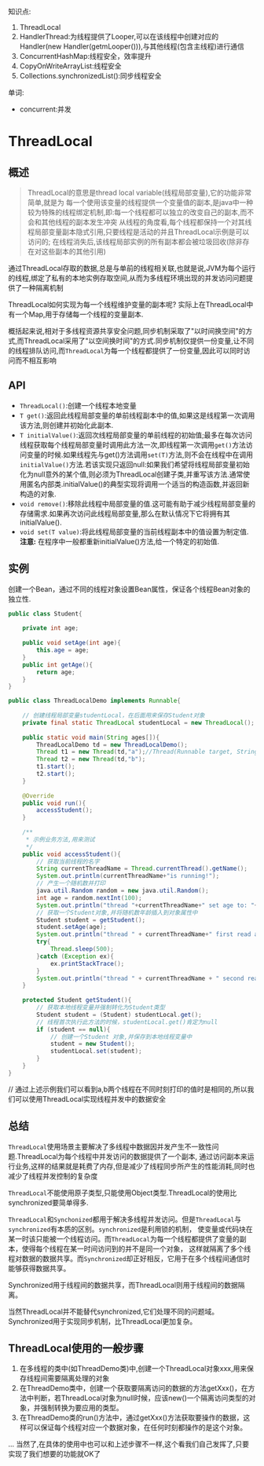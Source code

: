 知识点:
1. ThreadLocal
2. HandlerThread:为线程提供了Looper,可以在该线程中创建对应的Handler(new Handler(getmLooper())),与其他线程(包含主线程)进行通信
2. ConcurrentHashMap:线程安全，效率提升
3. CopyOnWriteArrayList:线程安全
4. Collections.synchronizedList():同步线程安全



单词:
* concurrent:并发


# ThreadLocal
## 概述
> ThreadLocal的意思是thread local variable(线程局部变量),它的功能非常简单,就是为
> 每一个使用该变量的线程提供一个变量值的副本,是java中一种较为特殊的线程绑定机制,即:每一个线程都可以独立的改变自己的副本,而不会和其他线程的副本发生冲突
> 从线程的角度看,每个线程都保持一个对其线程局部变量副本隐式引用,只要线程是活动的并且ThreadLocal示例是可以访问的;
> 在线程消失后,该线程局部实例的所有副本都会被垃圾回收(除非存在对这些副本的其他引用)

通过ThreadLocal存取的数据,总是与单前的线程相关联,也就是说,JVM为每个运行的线程,绑定了私有的本地实例存取空间,从而为多线程环境出现的并发访问问题提供了一种隔离机制

ThreadLocal如何实现为每一个线程维护变量的副本呢?
实际上在ThreadLocal中有一个Map,用于存储每一个线程的变量副本.

概括起来说,相对于多线程资源共享安全问题,同步机制采取了"以时间换空间"的方式,而ThreadLocal采用了"以空间换时间"的方式.同步机制仅提供一份变量,让不同的线程排队访问,而`ThreadLocal`为每一个线程都提供了一份变量,因此可以同时访问而不相互影响

## API
* `ThreadLocal()`:创建一个线程本地变量
* `T get()`:返回此线程局部变量的单前线程副本中的值,如果这是线程第一次调用该方法,则创建并初始化此副本.
* `T initialValue()`:返回次线程局部变量的单前线程的初始值;最多在每次访问线程获取每个线程局部变量时调用此方法一次,即线程第一次调用`get()`方法访问变量的时候.如果线程先与get()方法调用`set(T)`方法,则不会在线程中在调用`initialValue()`方法.若该实现只返回null:如果我们希望将线程局部变量初始化为null意外的某个值,则必须为ThreadLocal创建子类,并重写该方法.通常使用匿名内部类.initialValue()的典型实现将调用一个适当的构造函数,并返回新构造的对象.
* `void remove()`:移除此线程中局部变量的值.这可能有助于减少线程局部变量的存储需求.如果再次访问此线程局部变量,那么在默认情况下它将拥有其initialValue().
* `void set(T value)`:将此线程局部变量的当前线程副本中的值设置为制定值.
**注意:** 在程序中一般都重新initialValue()方法,给一个特定的初始值.

## 实例

创建一个Bean，通过不同的线程对象设置Bean属性，保证各个线程Bean对象的独立性.
```java
public class Student{
    
    private int age;
    
    public void setAge(int age){
        this.age = age;
    }
    public int getAge(){
        return age;
    }
}

public class ThreadLocalDemo implements Runnable{
    
    // 创建线程局部变量studentLocal，在后面用来保存Student对象
    private final static ThreadLocal studentLocal = new ThreadLocal();
    
    public static void main(String ages[]){
        ThreadLocalDemo td = new ThreadLocalDemo();
        Thread t1 = new Thread(td,"a");//Thread(Runnable target, String name) name:线程名称
        Thread t2 = new Thread(td,"b");
        t1.start();
        t2.start();
    }
    
    @Override
    public void run(){
        accessStudent();
    }
    
    /**
     * 示例业务方法,用来测试
     */
    public void accessStudent(){
        // 获取当前线程的名字
        String currentThreadName = Thread.currentThread().getName();
        System.out.println(currentThreadName+"is running!");
        // 产生一个随机数并打印
        java.util.Random random = new java.util.Random();
        int age = random.nextInt(100);
        System.out.println("thread "+currentThreadName+" set age to: "+age);
        // 获取一个Student对象,并将随机数年龄插入到对象属性中
        Student student = getStudent();
        student.setAge(age);
        System.out.println("thread " + currentThreadName+" first read age is:" + student.getAge());
        try{
            Thread.sleep(500);
        }catch (Exception ex){
            ex.printStackTrace();
        }
        System.out.println("thread " + currentThreadName + " second read age is:" + student.getAge());
    }
    
    protected Student getStudent(){
        // 获取本地线程变量并强制转化为Student类型
        Student student = (Student) studentLocal.get();
        // 线程首次执行此方法的时候，studentLocal.get()肯定为null
        if (student == null){
            // 创建一个Student 对象,并保存到本地线程变量中
            student = new Student();
            studentLocal.set(student);
        }
    }
}
```
// 通过上述示例我们可以看到a,b两个线程在不同时刻打印的值时是相同的,所以我们可以使用ThreadLocal实现线程并发中的数据安全

## 总结
`ThreadLocal`使用场景主要解决了多线程中数据因并发产生不一致性问题.ThreadLocal为每个线程中并发访问的数据提供了一个副本,
通过访问副本来运行业务,这样的结果就是耗费了内存,但是减少了线程同步所产生的性能消耗,同时也减少了线程并发控制的复杂度

`ThreadLocal`不能使用原子类型,只能使用Object类型.ThreadLocal的使用比synchronized要简单得多.

`ThreadLocal`和`Synchonized`都用于解决多线程并发访问。但是`ThreadLocal`与`synchronized`有本质的区别。`synchronized`是利用锁的机制，
使变量或代码块在某一时该只能被一个线程访问。而`ThreadLocal`为每一个线程都提供了变量的副本，使得每个线程在某一时间访问到的并不是同一个对象，
这样就隔离了多个线程对数据的数据共享。而`Synchronized`却正好相反，它用于在多个线程间通信时能够获得数据共享。

Synchronized用于线程间的数据共享，而ThreadLocal则用于线程间的数据隔离。

当然ThreadLocal并不能替代synchronized,它们处理不同的问题域。Synchronized用于实现同步机制，比ThreadLocal更加复杂。

## ThreadLocal使用的一般步骤
1. 在多线程的类中(如ThreadDemo类)中,创建一个ThreadLocal对象xxx,用来保存线程间需要隔离处理的对象
2. 在ThreadDemo类中，创建一个获取要隔离访问的数据的方法getXxx()，在方法中判断，若ThreadLocal对象为null时候，应该new()一个隔离访问类型的对象，并强制转换为要应用的类型。
3. 在ThreadDemo类的run()方法中，通过getXxx()方法获取要操作的数据，这样可以保证每个线程对应一个数据对象，在任何时刻都操作的是这个对象。

... 当然了,在具体的使用中也可以和上述步骤不一样,这个看我们自己发挥了,只要实现了我们想要的功能就OK了

